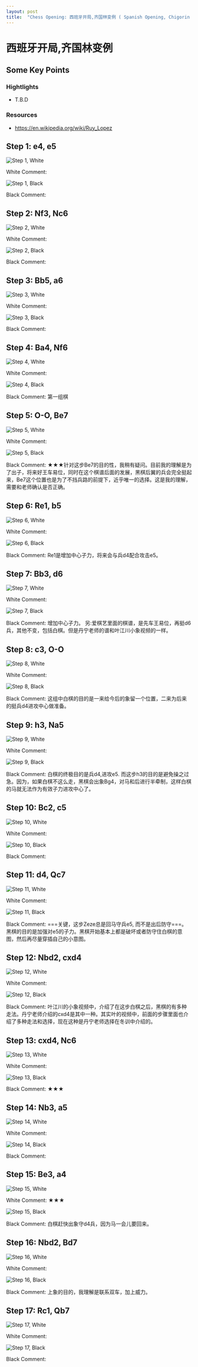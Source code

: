 ```yaml
---
layout: post
title:  "Chess Opening: 西班牙开局,齐国林变例 ( Spanish Opening, Chigorin Variation )"
---
```


# 西班牙开局,齐国林变例

## Some Key Points

### Hightlights

* T.B.D

### Resources

* https://en.wikipedia.org/wiki/Ruy_Lopez

## Step 1: e4, e5

![Step 1, White ](/img/chess/opening/spanish_opening_chigorin_variation/spanish_opening_chigorin_variation_step01_a_white.svg)

White Comment: 

![Step 1, Black ](/img/chess/opening/spanish_opening_chigorin_variation/spanish_opening_chigorin_variation_step01_b_black.svg)

Black Comment: 

## Step 2: Nf3, Nc6

![Step 2, White ](/img/chess/opening/spanish_opening_chigorin_variation/spanish_opening_chigorin_variation_step02_a_white.svg)

White Comment: 

![Step 2, Black ](/img/chess/opening/spanish_opening_chigorin_variation/spanish_opening_chigorin_variation_step02_b_black.svg)

Black Comment: 

## Step 3: Bb5, a6

![Step 3, White ](/img/chess/opening/spanish_opening_chigorin_variation/spanish_opening_chigorin_variation_step03_a_white.svg)

White Comment: 

![Step 3, Black ](/img/chess/opening/spanish_opening_chigorin_variation/spanish_opening_chigorin_variation_step03_b_black.svg)

Black Comment: 

## Step 4: Ba4, Nf6

![Step 4, White ](/img/chess/opening/spanish_opening_chigorin_variation/spanish_opening_chigorin_variation_step04_a_white.svg)

White Comment: 

![Step 4, Black ](/img/chess/opening/spanish_opening_chigorin_variation/spanish_opening_chigorin_variation_step04_b_black.svg)

Black Comment: 第一组棋

## Step 5: O-O, Be7

![Step 5, White ](/img/chess/opening/spanish_opening_chigorin_variation/spanish_opening_chigorin_variation_step05_a_white.svg)

White Comment: 

![Step 5, Black ](/img/chess/opening/spanish_opening_chigorin_variation/spanish_opening_chigorin_variation_step05_b_black.svg)

Black Comment: ★★★针对这步Be7的目的性，我稍有疑问。目前我的理解是为了出子，将来好王车易位，同时在这个棋谱后面的发展，黑棋后翼的兵会完全挺起来，Be7这个位置也是为了不挡兵路的前提下，近乎唯一的选择。这是我的理解，需要和老师确认是否正确。

## Step 6: Re1, b5

![Step 6, White ](/img/chess/opening/spanish_opening_chigorin_variation/spanish_opening_chigorin_variation_step06_a_white.svg)

White Comment: 

![Step 6, Black ](/img/chess/opening/spanish_opening_chigorin_variation/spanish_opening_chigorin_variation_step06_b_black.svg)

Black Comment: Re1是增加中心子力，将来会与兵d4配合攻击e5。

## Step 7: Bb3, d6

![Step 7, White ](/img/chess/opening/spanish_opening_chigorin_variation/spanish_opening_chigorin_variation_step07_a_white.svg)

White Comment: 

![Step 7, Black ](/img/chess/opening/spanish_opening_chigorin_variation/spanish_opening_chigorin_variation_step07_b_black.svg)

Black Comment: 增加中心子力。
另:爱棋艺里面的棋谱，是先车王易位，再挺d6兵，其他不变，包括白棋。但是丹宁老师的谱和叶江川小象视频的一样。

## Step 8: c3, O-O

![Step 8, White ](/img/chess/opening/spanish_opening_chigorin_variation/spanish_opening_chigorin_variation_step08_a_white.svg)

White Comment: 

![Step 8, Black ](/img/chess/opening/spanish_opening_chigorin_variation/spanish_opening_chigorin_variation_step08_b_black.svg)

Black Comment: 这组中白棋的目的是一来给今后的象留一个位置，二来为后来的挺兵d4进攻中心做准备。

## Step 9: h3, Na5

![Step 9, White ](/img/chess/opening/spanish_opening_chigorin_variation/spanish_opening_chigorin_variation_step09_a_white.svg)

White Comment: 

![Step 9, Black ](/img/chess/opening/spanish_opening_chigorin_variation/spanish_opening_chigorin_variation_step09_b_black.svg)

Black Comment: 白棋的终极目的是兵d4,进攻e5.
而这步h3的目的是避免操之过急。因为，如果白棋不这么走，黑棋会出象Bg4，对马和后进行半牵制，这样白棋的马就无法作为有效子力进攻中心了。

## Step 10: Bc2, c5

![Step 10, White ](/img/chess/opening/spanish_opening_chigorin_variation/spanish_opening_chigorin_variation_step10_a_white.svg)

White Comment: 

![Step 10, Black ](/img/chess/opening/spanish_opening_chigorin_variation/spanish_opening_chigorin_variation_step10_b_black.svg)

Black Comment: 

## Step 11: d4, Qc7

![Step 11, White ](/img/chess/opening/spanish_opening_chigorin_variation/spanish_opening_chigorin_variation_step11_a_white.svg)

White Comment: 

![Step 11, Black ](/img/chess/opening/spanish_opening_chigorin_variation/spanish_opening_chigorin_variation_step11_b_black.svg)

Black Comment: ===关键，这步Zeze总是回马守兵e5,
而不是出后防守===。
黑棋的目的是加强对e5的子力。黑棋开始基本上都是破坏或者防守住白棋的意图，然后再尽量穿插自己的小意图。

## Step 12: Nbd2, cxd4

![Step 12, White ](/img/chess/opening/spanish_opening_chigorin_variation/spanish_opening_chigorin_variation_step12_a_white.svg)

White Comment: 

![Step 12, Black ](/img/chess/opening/spanish_opening_chigorin_variation/spanish_opening_chigorin_variation_step12_b_black.svg)

Black Comment: 叶江川的小象视频中，介绍了在这步白棋之后，黑棋的有多种走法。丹宁老师介绍的cxd4是其中一种。其实叶的视频中，前面的步骤里面也介绍了多种走法和选择，现在这种是丹宁老师选择在冬训中介绍的。

## Step 13: cxd4, Nc6

![Step 13, White ](/img/chess/opening/spanish_opening_chigorin_variation/spanish_opening_chigorin_variation_step13_a_white.svg)

White Comment: 

![Step 13, Black ](/img/chess/opening/spanish_opening_chigorin_variation/spanish_opening_chigorin_variation_step13_b_black.svg)

Black Comment: ★★★

## Step 14: Nb3, a5

![Step 14, White ](/img/chess/opening/spanish_opening_chigorin_variation/spanish_opening_chigorin_variation_step14_a_white.svg)

White Comment: 

![Step 14, Black ](/img/chess/opening/spanish_opening_chigorin_variation/spanish_opening_chigorin_variation_step14_b_black.svg)

Black Comment: 

## Step 15: Be3, a4

![Step 15, White ](/img/chess/opening/spanish_opening_chigorin_variation/spanish_opening_chigorin_variation_step15_a_white.svg)

White Comment: ★★★

![Step 15, Black ](/img/chess/opening/spanish_opening_chigorin_variation/spanish_opening_chigorin_variation_step15_b_black.svg)

Black Comment: 白棋赶快出象守d4兵，因为马一会儿要回来。

## Step 16: Nbd2, Bd7

![Step 16, White ](/img/chess/opening/spanish_opening_chigorin_variation/spanish_opening_chigorin_variation_step16_a_white.svg)

White Comment: 

![Step 16, Black ](/img/chess/opening/spanish_opening_chigorin_variation/spanish_opening_chigorin_variation_step16_b_black.svg)

Black Comment: 上象的目的，我理解是联系双车，加上威力。

## Step 17: Rc1, Qb7

![Step 17, White ](/img/chess/opening/spanish_opening_chigorin_variation/spanish_opening_chigorin_variation_step17_a_white.svg)

White Comment: 

![Step 17, Black ](/img/chess/opening/spanish_opening_chigorin_variation/spanish_opening_chigorin_variation_step17_b_black.svg)

Black Comment: 

